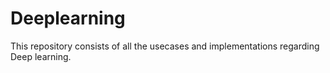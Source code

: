# Deeplearning

This repository consists of all the usecases and implementations regarding Deep learning.
